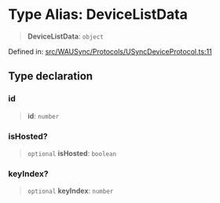 # Type Alias: DeviceListData

> **DeviceListData**: `object`

Defined in: [src/WAUSync/Protocols/USyncDeviceProtocol.ts:11](https://github.com/Fokusdotid/Baileys/blob/039f28db78950e3bac7c407f144ea390dcdf207d/src/WAUSync/Protocols/USyncDeviceProtocol.ts#L11)

## Type declaration

### id

> **id**: `number`

### isHosted?

> `optional` **isHosted**: `boolean`

### keyIndex?

> `optional` **keyIndex**: `number`
